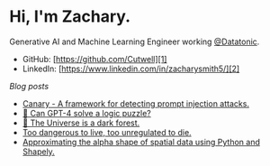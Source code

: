 # Hi, I'm Zachary.

Generative AI and Machine Learning Engineer working [@Datatonic](https://datatonic.com/).

* GitHub: [https://github.com/Cutwell][1]
* LinkedIn: [https://www.linkedin.com/in/zacharysmith5/][2]

[1]: https://github.com/Cutwell
[2]: https://www.linkedin.com/in/zacharysmith5/

_Blog posts_
<!-- BLOG-POST-LIST:START -->
- [Canary - A framework for detecting prompt injection attacks.](https://cutwell.github.io//canary-llm/)
- [🦓 Can GPT-4 solve a logic puzzle?](https://cutwell.github.io//zebra-problem/)
- [🌌 The Universe is a dark forest.](https://cutwell.github.io//dark-forest-hypothesis/)
- [Too dangerous to live, too unregulated to die.](https://cutwell.github.io//ai-art-vs-artists/)
- [Approximating the alpha shape of spatial data using Python and Shapely.](https://cutwell.github.io//spatial-data-boundary/)
<!-- BLOG-POST-LIST:END -->

